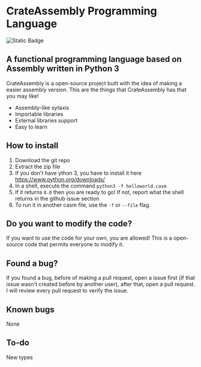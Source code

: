 # CrateAssembly Programming Language
![Static Badge](https://img.shields.io/badge/3.11.4-blue?style=for-the-badge&logo=python&logoColor=white&label=python)

## A functional programming language based on Assembly written in Python 3

CrateAssembly is a open-source project built with the idea of making a easier assembly version. This are the things that CrateAssembly has that you may like!

* Assembly-like sytaxis
* Importable libraries
* External libraries support
* Easy to learn

## How to install
1. Download the git repo
2. Extract the zip file
3. If you don't have ython 3, you have to install it here https://www.python.org/downloads/
4. In a shell, execute the command `python3 -f helloworld.casm`
5. If it returns `0.0` then you are ready to go! If not, report what the shell returns in the github issue section
6. To run it in another casm file, use the `-f` or `--file` flag.

## Do you want to modify the code?

If you want to use the code for your own, you are allowed! This is a open-source code that permits everyone to modify it.

## Found a bug?

If you found a bug, before of making a pull request, open a issue first (if that issue wasn't created before by another user), after that, open a pull request. I will review every pull request to verify the issue.

## Known bugs
None

## To-do
New types